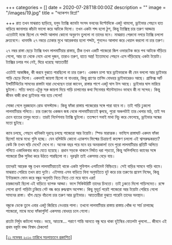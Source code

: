+++
categories = []
date = 2020-07-28T18:00:00Z
description = ""
image = "/images/19.jpg"
title = "অ্যাকশন রিপ্লে!"

+++
রাত তখন মাঝরাত ছাড়িয়ে, হলুদ ট্যাক্সি ক্যাবটা সংসদ ভবনের উল্টোদিকে একটু থামলো, ড্রাইভার পেছনে হাত বাড়িয়ে জানালার কাঁচটা ভালো করে আটকে দিলো। তখন একটা শব্দ হলো ঠুশ, কিন্তু ট্যাক্সিস্থ চার তরুণ আড্ডায় এতোটাই মজে ছিলো যে শব্দটা আলাদা কোনো অনুরণন তুললো না তাদের মনে। মাঝরাত পেরুনো নগরে ট্যাক্সি চললো দ্রুতবেগে। ধানমন্ডি ২৭ নম্বরে ঢোকার মুখে আরেকবার হলো শব্দটা, শুনলেও আলাদা করে খেয়াল করলো না চার তরুণ।

২৭ নম্বর রাস্তা ছেড়ে ট্যাক্সি যখন লালমাটিয়ার রাস্তায়, ঠিক তখন একটি পাজেরো জিপ ওভারটেক করে পথ আটকে দাঁড়িয়ে গেলো, আর তা থেকে নেমে এলো দুজন, তারাও তরুণ, হাতে অস্ত্র! ইতোমধ্যে পেছনে এসে দাঁড়িয়েছে একটা টয়োটা। ট্যাক্সির চলার পথ নেই, ঘিরে ধরেছে আততায়ী!

এতটাই আকষ্মিক, কী করবে বুঝতে পারছিলো না চার তরুণ। একজন চাপা স্বরে ড্রাইভারকে কী যেন বললো আর ড্রাইভার গাড়ি ছেড়ে দিলো। একদমই জায়গা ছিলো না যাওয়ার, কিন্তু প্রাণের তাগিদ বোধহয় ড্রাইভারেরও আছে। গ্রাফিক্স আর্ট ইন্সটিটিউটের সামনের রাস্তাটা যারা দেখেছেন তারা জানেন, রাস্তার পাশে একটু ঘাস টাস আছে। ড্রাইভার ঘাস মারিয়ে ছুটলো। সত্যি বলতে এটুকু সরু জায়গা দিয়ে গাড়ি চালানোর কথা সিনেমার স্ট্যান্টম্যানও ভাববে কী না সন্দেহ। কিন্তু জীবন বাজী রাখা ড্রাইভার পার হয়ে গেলো!

সোজা গেলে নূরজাহান রোড বাসস্ট্যান্ড। কিন্তু ফাঁকা রাস্তায় পাজেরোর সঙ্গে পারা যাবে না। তাই গাড়ি ঢুকলো লালমাটিয়ার গলিতে। চার তরুণের একজন জন্ম থেকে লালমাটিয়াতেই জ্বলছে, পুরো অঞ্চলটাই তার খেলার মাঠ, তাই সব চেনে হাতের তালুর মতো। তারই নির্দেশনায় ট্যাক্সি ছুটলো। ততক্ষণে সবাই মাথা নিচু করে ফেলেছে, ড্রাইভার অন্ধের মতো ছুটছে।

ক্যাব চলছে, পেছনে খানিকটা দূরত্বে চলছে পাজেরো আর টয়োটা। স্পিড মারাত্মক। ভাগ্যিস রাস্তাঘাট একদম ফাঁকা ছিলো! মাঝে মধ্যে গুলি হচ্ছে। যেন হলিউডি কোনো এ্যাকশন ফিল্মের চিত্রায়ণ! কতক্ষণ চললো এই শ্বাসরুদ্ধকরতা? কেউ কি তখন ঘড়ি দেখে? দেখে না। অনেক বছর পরে মনে হয় অনন্তকাল! তবে পুরো লালমাটিয়ার প্রতিটি অলিতে গলিতে একাধিকবার করে যেতে হয়েছে। প্রধান সড়কে থাকলে নির্ঘাত ধরা পড়তো, কিন্তু অলিগলিতে ক্যাবের সঙ্গে পাজেরো ঠিক সুবিধা করে উঠতে পারছিলো না। দূরত্বটা তাই একসময় বেড়ে যায়।

তাদেরই আরেক বন্ধু তখন লালমাটিয়াতেই থাকে একটা সুবিশাল এপার্টমেন্ট বিল্ডিংয়ে। সেই বাড়ির সামনে গাড়ি থামে। মাঝরাত পেরিয়ে তখন রাত দুটো। এইসময় এসব বাড়িতে বিনা অনুমতিতে হুট করে চার তরুণের প্রবেশ নিষেধ, কিন্তু ইন্টারকমে ফোন করে বন্ধুর অনুমতি নিতে নিতে তো মরে যাবে এরা!  
চারজনেরই ছিলো এই বাড়িতে ব্যাপক আড্ডা। ফলে সিকিউরিটি তাদের চিনতো। তাই ঢুকতে দিলো গাড়িসমেত। রক্ষে পেলো প্রাণ! গাড়িটা ঢুকিয়ে গেট বন্ধ করে রুদ্ধশ্বাস অপেক্ষা। কিছু মুহূর্ত পরেই পাজেরো আর টয়োটা পেরিয়ে গেলো সামনের রাস্তা। হাঁপ ছেড়ে বাঁচলো চার তরুণ আর ড্রাইভার। আততায়ীরা বুঝতে পারেনি তাদের অবস্থান।

বন্ধুকে ডেকে তুলে এবার একটু জিরিয়ে নেওয়ার পালা। তখনো লালমাটিয়ার রাস্তায় রাস্তায় খোঁজ দ্য সার্চ চালাচ্ছে পাজেরো, মাঝে মধ্যে ফাঁকাগুলি! একসময় বোধহয় চলে গেলো।

রাতটা নির্ঘুম কাটলো সবার। ভয়ে, আতঙ্কে... পরাণে শান্তি আনতে বন্ধু ঘরে থাকা হুইস্কির বোতলটা খুললো... জীবনে এই প্রথম বস্তুটা বড্ড বিস্বাদ ঠেকলো!

[\[১১ নভেম্বর ২০১০ তারিখে সচলায়তনে প্রকাশিত\]](http://www.sachalayatan.com/nazrul_islam/36251)